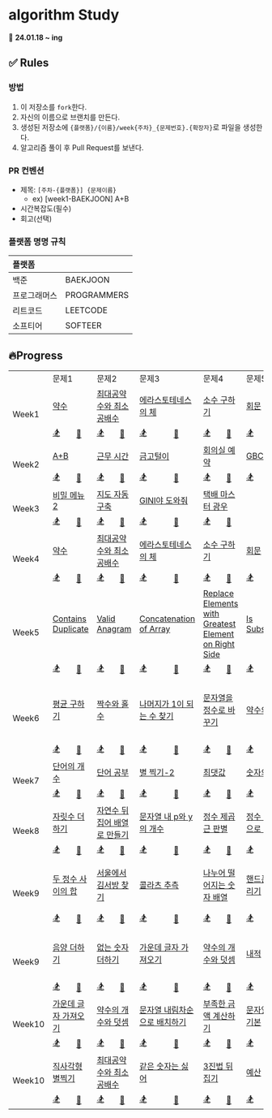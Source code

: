 # algorithm Study

📅 **24.01.18 ~ ing**

## ✅ Rules

### 방법

1. 이 저장소를 `fork`한다.
2. 자신의 이름으로 브랜치를 만든다.
3. 생성된 저장소에 `{플랫폼}/{이름}/week{주차}_{문제번호}.{확장자}`로 파일을 생성한다.
4. 알고리즘 풀이 후 Pull Request를 보낸다.

### PR 컨벤션

- 제목: `[주차-{플랫폼}] {문제이름}`
  - ex) [week1-BAEKJOON] A+B
- 시간복잡도(필수)
- 회고(선택)

### 플랫폼 명명 규칙

| 플랫폼       |             |
| :----------- | :---------- |
| 백준         | BAEKJOON    |
| 프로그래머스 | PROGRAMMERS |
| 리트코드     | LEETCODE    |
| 소프티어     | SOFTEER     |

## 🔥Progress

<table>
  <tr>
    <td></td>
    <td colspan=2>문제1</td>
    <td colspan=2>문제2</td>
    <td colspan=2>문제3</td>
    <td colspan=2>문제4</td>
    <td colspan=2>문제5</td>
    <td colspan=2>문제6</td>
  </tr>
  <tr>
    <td rowspan="2">Week1</td>
    <td colspan="2"><a href="https://www.acmicpc.net/problem/1037">약수</a></td></td>
    <td colspan="2"><a href="https://www.acmicpc.net/problem/2609">최대공약수와 최소공배수</a></td></td>
    <td colspan="2"><a href="https://www.acmicpc.net/problem/2960">에라스토테네스의 체</a></td></td>
    <td colspan="2"><a href="https://www.acmicpc.net/problem/1929">소수 구하기</a></td></td>
    <td colspan="2"><a href="https://www.acmicpc.net/problem/14561">회문</a></td></td>
    <td colspan="2"><a href="https://www.acmicpc.net/problem/9012">괄호</a></td></td>
  </tr>
  <tr>
    <td><a href="">🏂</a></td>
    <td><a href="https://github.com/Before-Dinner/algorithm/blob/main/baekjoon/chaeeun/1037_week1.java">🐣</a></td>
    <td><a href="">🏂</a></td>
    <td><a href="https://github.com/Before-Dinner/algorithm/blob/main/baekjoon/chaeeun/2609_week1.java">🐣</a></td>
    <td><a href="">🏂</a></td>
    <td><a href="https://github.com/Before-Dinner/algorithm/blob/main/baekjoon/chaeeun/2960_week1.java">🐣</a></td>
    <td><a href="">🏂</a></td>
    <td><a href="https://github.com/Before-Dinner/algorithm/blob/main/baekjoon/chaeeun/1929_week1.java">🐣</a></td>
    <td><a href="">🏂</a></td>
    <td><a href="https://github.com/Before-Dinner/algorithm/blob/main/baekjoon/chaeeun/14561_week1.java">🐣</a></td>
    <td><a href="">🏂</a></td>
    <td><a href="https://github.com/Before-Dinner/algorithm/blob/main/baekjoon/chaeeun/9012_week1.java">🐣</a></td>
  </tr>
  <tr>
    <td rowspan="2">Week2</td>
    <td colspan="2"><a href="https://softeer.ai/practice/6295">A+B</a></td></td>
    <td colspan="2"><a href="https://softeer.ai/practice/6254">근무 시간</a></td></td>
    <td colspan="2"><a href="https://softeer.ai/practice/6288">금고털이</a></td></td>
    <td colspan="2"><a href="https://softeer.ai/practice/6266">회의실 예약</a></td></td>
    <td colspan="2"><a href="https://softeer.ai/practice/6270">GBC</a></td></td>
    <td colspan="2"><a href="https://softeer.ai/practice/6289">우물 안 개구리</a></td></td>
  </tr>
  <tr>
    <td><a href="">🏂</a></td>
    <td><a href="https://github.com/Before-Dinner/algorithm/blob/main/softeer/chaeeun/6295_week2.java">🐣</a></td>
    <td><a href="">🏂</a></td>
    <td><a href="https://github.com/Before-Dinner/algorithm/blob/main/softeer/chaeeun/6254_week2.java">🐣</a></td>
    <td><a href="">🏂</a></td>
    <td><a href="https://github.com/Before-Dinner/algorithm/blob/main/softeer/chaeeun/6288_week2.java">🐣</a></td>
    <td><a href="">🏂</a></td>
    <td><a href="https://github.com/Before-Dinner/algorithm/blob/main/softeer/chaeeun/6266_week2.java">🐣</a></td>
    <td><a href="">🏂</a></td>
    <td><a href="https://github.com/Before-Dinner/algorithm/blob/main/softeer/chaeeun/6270_week2.java">🐣</a></td>
    <td><a href="">🏂</a></td>
    <td><a href="https://github.com/Before-Dinner/algorithm/blob/main/softeer/chaeeun/6289_week2.java">🐣</a></td>
  </tr>
  <tr>
    <td rowspan="2">Week3</td>
    <td colspan="2"><a href="https://softeer.ai/practice/6259">비밀 메뉴2</a></td></td>
    <td colspan="2"><a href="https://softeer.ai/practice/6280">지도 자동 구축</a></td></td>
    <td colspan="2"><a href="https://softeer.ai/practice/6271">GINI야 도와줘</a></td></td>
    <td colspan="2"><a href="https://softeer.ai/practice/6273">택배 마스터 광우</a></td></td>
    <td colspan="2"><a href=""><b></b></a></td></td>
    <td colspan="2"><a href=""><b></b></a></td></td>
  </tr>
  <tr>
    <td><a href="">🏂</a></td>
    <td><a href="https://github.com/Before-Dinner/algorithm/blob/main/softeer/chaeeun/6259_week3.java">🐣</a></td>
    <td><a href="">🏂</a></td>
    <td><a href="https://github.com/Before-Dinner/algorithm/blob/main/softeer/chaeeun/6280_week3.java">🐣</a></td>
    <td><a href="">🏂</a></td>
    <td><a href="https://github.com/Before-Dinner/algorithm/blob/main/softeer/chaeeun/6271_week3.java">🐣</a></td>
    <td><a href="">🏂</a></td>
    <td><a href="https://github.com/Before-Dinner/algorithm/blob/main/softeer/chaeeun/6273_week3.java">🐣</a></td>
    <td><a href=""></a></td>
    <td><a href=""></a></td>
    <td><a href=""></a></td>
    <td><a href=""></a></td>
  </tr>
  <tr>
    <td rowspan="2">Week4</td>
    <td colspan="2"><a href="https://www.acmicpc.net/problem/1037">약수</a></td></td>
    <td colspan="2"><a href="https://www.acmicpc.net/problem/2609">최대공약수와 최소공배수</a></td></td>
    <td colspan="2"><a href="https://www.acmicpc.net/problem/2960">에라스토테네스의 체</a></td></td>
    <td colspan="2"><a href="https://www.acmicpc.net/problem/1929">소수 구하기</a></td></td>
    <td colspan="2"><a href="https://www.acmicpc.net/problem/14561">회문</a></td></td>
    <td colspan="2"><a href="https://www.acmicpc.net/problem/9012">괄호</a></td></td>
  </tr>
  <tr>
    <td><a href="https://github.com/Before-Dinner/algorithm/blob/main/baekjoon/seongdeok/week4_1037.py">🏂</a></td>
    <td><a href="https://github.com/Before-Dinner/algorithm/blob/main/baekjoon/chaeeun/1037_week4.py">🐣</a></td>
    <td><a href="https://github.com/Before-Dinner/algorithm/blob/main/baekjoon/seongdeok/week4_2069.py">🏂</a></td>
    <td><a href="https://github.com/Before-Dinner/algorithm/blob/main/baekjoon/chaeeun/week4_2609.py">🐣</a></td>
    <td><a href="https://github.com/Before-Dinner/algorithm/blob/main/baekjoon/seongdeok/week4_2960.py">🏂</a></td>
    <td><a href="https://github.com/Before-Dinner/algorithm/blob/main/baekjoon/chaeeun/week4_2960.py">🐣</a></td>
    <td><a href="https://github.com/Before-Dinner/algorithm/blob/main/baekjoon/seongdeok/week4_1929.py">🏂</a></td>
    <td><a href="https://github.com/Before-Dinner/algorithm/blob/main/baekjoon/chaeeun/week4_1929.py">🐣</a></td>
    <td><a href="https://github.com/Before-Dinner/algorithm/blob/main/baekjoon/seongdeok/week4_14561.py">🏂</a></td>
    <td><a href="https://github.com/Before-Dinner/algorithm/blob/main/baekjoon/chaeeun/week4_14561.py">🐣</a></td>
    <td><a href="https://github.com/Before-Dinner/algorithm/blob/main/baekjoon/seongdeok/week4_9093.py">🏂</a></td>
    <td><a href="https://github.com/Before-Dinner/algorithm/blob/main/baekjoon/chaeeun/week4_9012.py">🐣</a></td>
  </tr>
 <tr>
    <td rowspan="2">Week5</td>
    <td colspan="2"><a href="https://leetcode.com/problems/contains-duplicate/description/">Contains Duplicate</a></td></td>
    <td colspan="2"><a href="https://leetcode.com/problems/valid-anagram/description/">Valid Anagram</a></td></td>
    <td colspan="2"><a href="https://leetcode.com/problems/concatenation-of-array/description/">Concatenation of Array</a></td></td>
    <td colspan="2"><a href="https://leetcode.com/problems/replace-elements-with-greatest-element-on-right-side/description/">Replace Elements with Greatest Element on Right Side</a></td></td>
    <td colspan="2"><a href="https://leetcode.com/problems/is-subsequence/description/">Is Subsequence</a></td></td>
    <td colspan="2"><a href="https://leetcode.com/problems/length-of-last-word/description/">Length of Last Word</a></td></td>
  </tr>
  <tr>
    <td><a href="https://github.com/Before-Dinner/algorithm/blob/main/leetcode/han/week5-contains_duplicate.py">🏂</a></td>
    <td><a href="">🐣</a></td>
    <td><a href="https://github.com/Before-Dinner/algorithm/blob/main/leetcode/han/week5-valid_anagram.py">🏂</a></td>
    <td><a href="https://github.com/Before-Dinner/algorithm/blob/main/leetcode/chaeeun/week5-valid_anagram.py">🐣</a></td>
    <td><a href="https://github.com/Before-Dinner/algorithm/blob/main/leetcode/han/week5-contains_duplicate.py">🏂</a></td>
    <td><a href="https://github.com/Before-Dinner/algorithm/blob/main/leetcode/chaeeun/week5-concatenation_of_array.py">🐣</a></td>
    <td><a href="https://github.com/Before-Dinner/algorithm/blob/main/leetcode/han/week5-replace_elements_with_greatest_element_on_right_side.py">🏂</a></td>
    <td><a href="https://github.com/Before-Dinner/algorithm/blob/main/leetcode/chaeeun/week5-replace_elements_with_greatest_element_on_right_side.py">🐣</a></td>
    <td><a href="https://github.com/Before-Dinner/algorithm/blob/main/leetcode/han/week5-is_subsequence.py">🏂</a></td>
    <td><a href="https://github.com/Before-Dinner/algorithm/blob/main/leetcode/chaeeun/week5-concatenation_of_array.py">🐣</a></td>
    <td><a href="https://github.com/Before-Dinner/algorithm/blob/main/leetcode/han/week5-length_of_last_word.py">🏂</a></td>
    <td><a href="https://github.com/Before-Dinner/algorithm/blob/main/leetcode/chaeeun/week5-length_of_last_word.py">🐣</a></td>
  </tr>
  <tr>
    <td rowspan="2">Week6</td>
    <td colspan="2"><a href="https://school.programmers.co.kr/learn/courses/30/lessons/12944">평균 구하기</a></td></td>
    <td colspan="2"><a href="https://school.programmers.co.kr/learn/courses/30/lessons/12937">짝수와 홀수</a></td></td>
    <td colspan="2"><a href="https://school.programmers.co.kr/learn/courses/30/lessons/87389">나머지가 1이 되는 수 찾기</a></td></td>
    <td colspan="2"><a href="https://school.programmers.co.kr/learn/courses/30/lessons/12925">문자열을 정수로 바꾸기</a></td></td>
    <td colspan="2"><a href="https://school.programmers.co.kr/learn/courses/30/lessons/12928">약수의 합</a></td></td>
    <td colspan="2"><a href="https://school.programmers.co.kr/learn/courses/30/lessons/12954">x만큼 간격이 있는 n개의 숫자</a></td></td>
  </tr>
  <tr>
    <td><a href="">🏂</a></td>
    <td><a href="https://github.com/Before-Dinner/algorithm/blob/main/programmers/chaeeun/week6-12944.py">🐣</a></td>
    <td><a href="">🏂</a></td>
    <td><a href="https://github.com/Before-Dinner/algorithm/blob/main/programmers/chaeeun/week6-12937.py">🐣</a></td>
    <td><a href="">🏂</a></td>
    <td><a href="https://github.com/Before-Dinner/algorithm/blob/main/programmers/chaeeun/week6-87389.py">🐣</a></td>
    <td><a href="">🏂</a></td>
    <td><a href="https://github.com/Before-Dinner/algorithm/blob/main/programmers/chaeeun/week6-12925.py">🐣</a></td>
    <td><a href="">🏂</a></td>
    <td><a href="https://github.com/Before-Dinner/algorithm/blob/main/programmers/chaeeun/week6-12928.py">🐣</a></td>
    <td><a href="">🏂</a></td>
    <td><a href="https://github.com/Before-Dinner/algorithm/blob/main/programmers/chaeeun/week6-12954.py">🐣</a></td>
  </tr>
  <tr>
    <td rowspan="2">Week7</td>
    <td colspan="2"><a href="https://www.acmicpc.net/problem/1152">단어의 개수</a></td></td>
    <td colspan="2"><a href="https://www.acmicpc.net/problem/1157">단어 공부</a></td></td>
    <td colspan="2"><a href="https://www.acmicpc.net/problem/2439">별 찍기-2</a></td></td>
    <td colspan="2"><a href="https://www.acmicpc.net/problem/2562">최댓값</a></td></td>
    <td colspan="2"><a href="https://www.acmicpc.net/problem/2577">숫자의 개수</a></td></td>
    <td colspan="2"><a href="https://www.acmicpc.net/problem/2675">문자열 반복</a></td></td>
  </tr>
  <tr>
    <td><a href="">🏂</a></td>
    <td><a href="https://github.com/Before-Dinner/algorithm/blob/main/baekjoon/chaeeun/week7-1152.py">🐣</a></td>
    <td><a href="">🏂</a></td>
    <td><a href="https://github.com/Before-Dinner/algorithm/blob/main/baekjoon/chaeeun/week7_1157.py">🐣</a></td>
    <td><a href="">🏂</a></td>
    <td><a href="https://github.com/Before-Dinner/algorithm/blob/main/baekjoon/chaeeun/week7_2439.py">🐣</a></td>
    <td><a href="">🏂</a></td>
    <td><a href="https://github.com/Before-Dinner/algorithm/blob/main/baekjoon/chaeeun/week7_2562.py">🐣</a></td>
    <td><a href="">🏂</a></td>
    <td><a href="https://github.com/Before-Dinner/algorithm/blob/main/baekjoon/chaeeun/week7_2577.py">🐣</a></td>
    <td><a href="">🏂</a></td>
    <td><a href="https://github.com/Before-Dinner/algorithm/blob/main/baekjoon/chaeeun/week7_2675.py">🐣</a></td>
  </tr>
  <tr>
    <td rowspan="2">Week8</td>
    <td colspan="2"><a href="https://school.programmers.co.kr/learn/courses/30/lessons/12931">자릿수 더하기</a></td></td>
    <td colspan="2"><a href="https://school.programmers.co.kr/learn/courses/30/lessons/12932">자연수 뒤집어 배열로 만들기</a></td></td>
    <td colspan="2"><a href="https://school.programmers.co.kr/learn/courses/30/lessons/12916">문자열 내 p와 y의 개수</a></td></td>
    <td colspan="2"><a href="https://school.programmers.co.kr/learn/courses/30/lessons/12934">정수 제곱근 판별</a></td></td>
    <td colspan="2"><a href="https://school.programmers.co.kr/learn/courses/30/lessons/12933">정수 내림차순으로 배치하기</a></td></td>
    <td colspan="2"><a href="https://school.programmers.co.kr/learn/courses/30/lessons/12947">하샤드 수</a></td></td>
  </tr>
  <tr>
    <td><a href="">🏂</a></td>
    <td><a href="https://github.com/Before-Dinner/algorithm/blob/main/programmers/chaeeun/week8_12931.py">🐣</a></td>
    <td><a href="">🏂</a></td>
    <td><a href="https://github.com/Before-Dinner/algorithm/blob/main/programmers/chaeeun/week8_12932.py">🐣</a></td>
    <td><a href="">🏂</a></td>
    <td><a href="https://github.com/Before-Dinner/algorithm/blob/main/programmers/chaeeun/week8_12916.py">🐣</a></td>
    <td><a href="">🏂</a></td>
    <td><a href="https://github.com/Before-Dinner/algorithm/blob/main/programmers/chaeeun/week8_12934.py">🐣</a></td>
    <td><a href="">🏂</a></td>
    <td><a href="https://github.com/Before-Dinner/algorithm/blob/main/programmers/chaeeun/week8_12933.py">🐣</a></td>
    <td><a href="">🏂</a></td>
    <td><a href="https://github.com/Before-Dinner/algorithm/blob/main/programmers/chaeeun/week8_12947.py">🐣</a></td>
  </tr>
  <tr>
    <td rowspan="2">Week9</td>
    <td colspan="2"><a href="https://school.programmers.co.kr/learn/courses/30/lessons/12912">두 정수 사이의 합</a></td></td>
    <td colspan="2"><a href="https://school.programmers.co.kr/learn/courses/30/lessons/12919">서울에서 김서방 찾기</a></td></td>
    <td colspan="2"><a href="https://school.programmers.co.kr/learn/courses/30/lessons/12943">콜라츠 추측</a></td></td>
    <td colspan="2"><a href="https://school.programmers.co.kr/learn/courses/30/lessons/12910">나누어 떨어지는 숫자 배열</a></td></td>
    <td colspan="2"><a href="https://school.programmers.co.kr/learn/courses/30/lessons/12948">핸드폰 번호 가리기</a></td></td>
    <td colspan="2"><a href="https://school.programmers.co.kr/learn/courses/30/lessons/12935">제일 작은 수 제거하기</a></td></td>
  </tr>
  <tr>
    <td><a href="">🏂</a></td>
    <td><a href="">🐣</a></td>
    <td><a href="">🏂</a></td>
    <td><a href="">🐣</a></td>
    <td><a href="">🏂</a></td>
    <td><a href="">🐣</a></td>
    <td><a href="">🏂</a></td>
    <td><a href="">🐣</a></td>
    <td><a href="">🏂</a></td>
    <td><a href="">🐣</a></td>
    <td><a href="">🏂</a></td>
    <td><a href="">🐣</a></td>
  </tr>
  <tr>
    <td rowspan="2">Week9</td>
    <td colspan="2"><a href="https://school.programmers.co.kr/learn/courses/30/lessons/76501">음양 더하기</a></td></td>
    <td colspan="2"><a href="https://school.programmers.co.kr/learn/courses/30/lessons/86051">없는 숫자 더하기</a></td></td>
    <td colspan="2"><a href="https://school.programmers.co.kr/learn/courses/30/lessons/12903">가운데 글자 가져오기</a></td></td>
    <td colspan="2"><a href="https://school.programmers.co.kr/learn/courses/30/lessons/77884">약수의 개수와 덧셈</a></td></td>
    <td colspan="2"><a href="https://school.programmers.co.kr/learn/courses/30/lessons/70128">내적</a></td></td>
    <td colspan="2"><a href="https://school.programmers.co.kr/learn/courses/30/lessons/12922">수박수박수박수박수박수?</a></td></td>
  </tr>
  <tr>
    <td><a href="">🏂</a></td>
    <td><a href="">🐣</a></td>
    <td><a href="">🏂</a></td>
    <td><a href="">🐣</a></td>
    <td><a href="">🏂</a></td>
    <td><a href="">🐣</a></td>
    <td><a href="">🏂</a></td>
    <td><a href="">🐣</a></td>
    <td><a href="">🏂</a></td>
    <td><a href="">🐣</a></td>
    <td><a href="">🏂</a></td>
    <td><a href="">🐣</a></td>
  </tr>
  <tr>
    <td rowspan="2">Week10</td>
    <td colspan="2"><a href="https://school.programmers.co.kr/learn/courses/30/lessons/12903">가운데 글자 가져오기</a></td></td>
    <td colspan="2"><a href="https://school.programmers.co.kr/learn/courses/30/lessons/77884">약수의 개수와 덧셈</a></td></td>
    <td colspan="2"><a href="https://school.programmers.co.kr/learn/courses/30/lessons/12917">문자열 내림차순으로 배치하기</a></td></td>
    <td colspan="2"><a href="https://school.programmers.co.kr/learn/courses/30/lessons/82612">부족한 금액 계산하기</a></td></td>
    <td colspan="2"><a href="https://school.programmers.co.kr/learn/courses/30/lessons/12918">문자열 다루기 기본</a></td></td>
    <td colspan="2"><a href="https://school.programmers.co.kr/learn/courses/30/lessons/12950">행렬의 덧셈</a></td></td>
  <tr>
    <td><a href="">🏂</a></td>
    <td><a href="">🐣</a></td>
    <td><a href="">🏂</a></td>
    <td><a href="">🐣</a></td>
    <td><a href="">🏂</a></td>
    <td><a href="">🐣</a></td>
    <td><a href="">🏂</a></td>
    <td><a href="">🐣</a></td>
    <td><a href="">🏂</a></td>
    <td><a href="">🐣</a></td>
    <td><a href="">🏂</a></td>
    <td><a href="">🐣</a></td>
  </tr>
  <tr>
    <td rowspan="2">Week10</td>
    <td colspan="2"><a href="https://school.programmers.co.kr/learn/courses/30/lessons/12969">직사각형 별찍기</a></td></td>
    <td colspan="2"><a href="https://school.programmers.co.kr/learn/courses/30/lessons/12940">최대공약수와 최소공배수</a></td></td>
    <td colspan="2"><a href="https://school.programmers.co.kr/learn/courses/30/lessons/12906">같은 숫자는 싫어</a></td></td>
    <td colspan="2"><a href="https://school.programmers.co.kr/learn/courses/30/lessons/68935">3진법 뒤집기</a></td></td>
    <td colspan="2"><a href="https://school.programmers.co.kr/learn/courses/30/lessons/12982">예산</a></td></td>
    <td colspan="2"><a href="https://school.programmers.co.kr/learn/courses/30/lessons/12930">이상한 문자 만들기</a></td></td>
  <tr>
    <td><a href="">🏂</a></td>
    <td><a href="">🐣</a></td>
    <td><a href="">🏂</a></td>
    <td><a href="">🐣</a></td>
    <td><a href="">🏂</a></td>
    <td><a href="">🐣</a></td>
    <td><a href="">🏂</a></td>
    <td><a href="">🐣</a></td>
    <td><a href="">🏂</a></td>
    <td><a href="">🐣</a></td>
    <td><a href="">🏂</a></td>
    <td><a href="">🐣</a></td>
  </tr>
</table>
